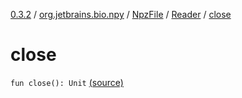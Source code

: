 [0.3.2](../../../index.md) / [org.jetbrains.bio.npy](../../index.md) / [NpzFile](../index.md) / [Reader](index.md) / [close](.)

# close

`fun close(): Unit` [(source)](https://github.com/JetBrains-Research/npy/blob/0.3.2/src/main/kotlin/org/jetbrains/bio/npy/Npz.kt#L101)